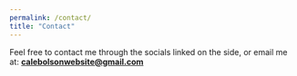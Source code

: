 ```yaml
---
permalink: /contact/
title: "Contact"
---
```


Feel free to contact me through the socials linked on the side, or email me at: **calebolsonwebsite@gmail.com**